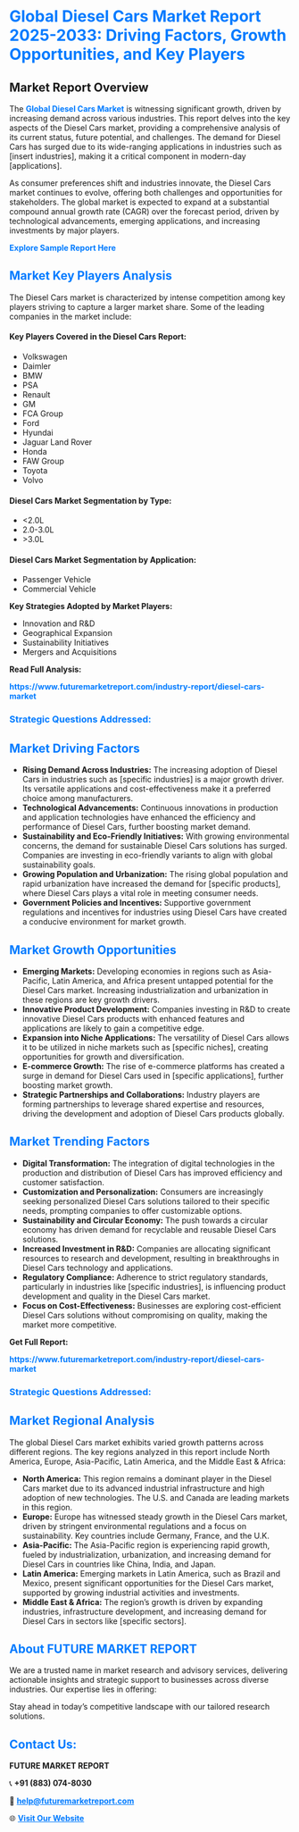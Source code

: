 <h1 style="color: #007BFF;">Global Diesel Cars Market Report 2025-2033: Driving Factors, Growth Opportunities, and Key Players</h1>

<section id="overview">
<h2>Market Report Overview</h2>
<p>The <a href="https://www.futuremarketreport.com/industry-report/diesel-cars-market" style="color: #007BFF; text-decoration: none;"><strong>Global Diesel Cars Market</strong></a> is witnessing significant growth, driven by increasing demand across various industries. This report delves into the key aspects of the Diesel Cars market, providing a comprehensive analysis of its current status, future potential, and challenges. The demand for Diesel Cars has surged due to its wide-ranging applications in industries such as [insert industries], making it a critical component in modern-day [applications].</p>
<p>As consumer preferences shift and industries innovate, the Diesel Cars market continues to evolve, offering both challenges and opportunities for stakeholders. The global market is expected to expand at a substantial compound annual growth rate (CAGR) over the forecast period, driven by technological advancements, emerging applications, and increasing investments by major players.</p>
</section>

<section id="overview">
<p><a href="https://www.futuremarketreport.com/request-sample/reportId=58994" style="color: #007BFF; text-decoration: none;"><strong>Explore Sample Report Here</strong></a></p>
</section>

<section id="key-players">
<h2 style="color: #007BFF;">Market Key Players Analysis</h2>
<p>The Diesel Cars market is characterized by intense competition among key players striving to capture a larger market share. Some of the leading companies in the market include:</p>
<h4>Key Players Covered in the Diesel Cars Report:</h4>
<ul><li>Volkswagen</li><li>Daimler</li><li>BMW</li><li>PSA</li><li>Renault</li><li>GM</li><li>FCA Group</li><li>Ford</li><li>Hyundai</li><li>Jaguar Land Rover</li><li>Honda</li><li>FAW Group</li><li>Toyota</li><li>Volvo</li></ul>
<h4>Diesel Cars Market Segmentation by Type:</h4>
<ul><li>&lt;2.0L</li><li>2.0-3.0L</li><li>&gt;3.0L</li></ul>

<h4>Diesel Cars Market Segmentation by Application:</h4>
<ul><li>Passenger Vehicle</li><li>Commercial Vehicle</li></ul>
<p><strong>Key Strategies Adopted by Market Players:</strong></p>
<ul>
<li>Innovation and R&D</li>
<li>Geographical Expansion</li>
<li>Sustainability Initiatives</li>
<li>Mergers and Acquisitions</li>
</ul>
</section>

<section>
<p><strong>Read Full Analysis: </strong></p><a href="https://www.futuremarketreport.com/industry-report/diesel-cars-market" style="color: #007BFF; text-decoration: none;"><strong>https://www.futuremarketreport.com/industry-report/diesel-cars-market</strong></a>
<h3 style="color: #007BFF;">Strategic Questions Addressed:</h3>
</section>

<section id="driving-factors">
<h2 style="color: #007BFF;">Market Driving Factors</h2>
<ul>
<li><strong>Rising Demand Across Industries:</strong> The increasing adoption of Diesel Cars in industries such as [specific industries] is a major growth driver. Its versatile applications and cost-effectiveness make it a preferred choice among manufacturers.</li>
<li><strong>Technological Advancements:</strong> Continuous innovations in production and application technologies have enhanced the efficiency and performance of Diesel Cars, further boosting market demand.</li>
<li><strong>Sustainability and Eco-Friendly Initiatives:</strong> With growing environmental concerns, the demand for sustainable Diesel Cars solutions has surged. Companies are investing in eco-friendly variants to align with global sustainability goals.</li>
<li><strong>Growing Population and Urbanization:</strong> The rising global population and rapid urbanization have increased the demand for [specific products], where Diesel Cars plays a vital role in meeting consumer needs.</li>
<li><strong>Government Policies and Incentives:</strong> Supportive government regulations and incentives for industries using Diesel Cars have created a conducive environment for market growth.</li>
</ul>
</section>

<section id="growth-opportunities">
<h2 style="color: #007BFF;">Market Growth Opportunities</h2>
<ul>
<li><strong>Emerging Markets:</strong> Developing economies in regions such as Asia-Pacific, Latin America, and Africa present untapped potential for the Diesel Cars market. Increasing industrialization and urbanization in these regions are key growth drivers.</li>
<li><strong>Innovative Product Development:</strong> Companies investing in R&D to create innovative Diesel Cars products with enhanced features and applications are likely to gain a competitive edge.</li>
<li><strong>Expansion into Niche Applications:</strong> The versatility of Diesel Cars allows it to be utilized in niche markets such as [specific niches], creating opportunities for growth and diversification.</li>
<li><strong>E-commerce Growth:</strong> The rise of e-commerce platforms has created a surge in demand for Diesel Cars used in [specific applications], further boosting market growth.</li>
<li><strong>Strategic Partnerships and Collaborations:</strong> Industry players are forming partnerships to leverage shared expertise and resources, driving the development and adoption of Diesel Cars products globally.</li>
</ul>
</section>

<section id="trending-factors">
<h2 style="color: #007BFF;">Market Trending Factors</h2>
<ul>
<li><strong>Digital Transformation:</strong> The integration of digital technologies in the production and distribution of Diesel Cars has improved efficiency and customer satisfaction.</li>
<li><strong>Customization and Personalization:</strong> Consumers are increasingly seeking personalized Diesel Cars solutions tailored to their specific needs, prompting companies to offer customizable options.</li>
<li><strong>Sustainability and Circular Economy:</strong> The push towards a circular economy has driven demand for recyclable and reusable Diesel Cars solutions.</li>
<li><strong>Increased Investment in R&D:</strong> Companies are allocating significant resources to research and development, resulting in breakthroughs in Diesel Cars technology and applications.</li>
<li><strong>Regulatory Compliance:</strong> Adherence to strict regulatory standards, particularly in industries like [specific industries], is influencing product development and quality in the Diesel Cars market.</li>
<li><strong>Focus on Cost-Effectiveness:</strong> Businesses are exploring cost-efficient Diesel Cars solutions without compromising on quality, making the market more competitive.</li>
</ul>
</section>

<section>
<p><strong>Get Full Report: </strong></p><a href="https://www.futuremarketreport.com/industry-report/diesel-cars-market" style="color: #007BFF; text-decoration: none;"><strong>https://www.futuremarketreport.com/industry-report/diesel-cars-market</strong></a>
<h3 style="color: #007BFF;">Strategic Questions Addressed:</h3>
</section>


<section id="regional-analysis">
<h2 style="color: #007BFF;">Market Regional Analysis</h2>
<p>The global Diesel Cars market exhibits varied growth patterns across different regions. The key regions analyzed in this report include North America, Europe, Asia-Pacific, Latin America, and the Middle East & Africa:</p>
<ul>
<li><strong>North America:</strong> This region remains a dominant player in the Diesel Cars market due to its advanced industrial infrastructure and high adoption of new technologies. The U.S. and Canada are leading markets in this region.</li>
<li><strong>Europe:</strong> Europe has witnessed steady growth in the Diesel Cars market, driven by stringent environmental regulations and a focus on sustainability. Key countries include Germany, France, and the U.K.</li>
<li><strong>Asia-Pacific:</strong> The Asia-Pacific region is experiencing rapid growth, fueled by industrialization, urbanization, and increasing demand for Diesel Cars in countries like China, India, and Japan.</li>
<li><strong>Latin America:</strong> Emerging markets in Latin America, such as Brazil and Mexico, present significant opportunities for the Diesel Cars market, supported by growing industrial activities and investments.</li>
<li><strong>Middle East & Africa:</strong> The region’s growth is driven by expanding industries, infrastructure development, and increasing demand for Diesel Cars in sectors like [specific sectors].</li>
</ul>
</section>

<footer>
<h2 style="color: #007BFF;">About FUTURE MARKET REPORT</h2>
<p>We are a trusted name in market research and advisory services, delivering actionable insights and strategic support to businesses across diverse industries. Our expertise lies in offering:</p>

<p>Stay ahead in today’s competitive landscape with our tailored research solutions.</p>

<h2 style="color: #007BFF;">Contact Us:</h2>
<p><strong>FUTURE MARKET REPORT</strong></p>
<p>📞 <strong>+91 (883) 074-8030</strong></p>
<p>📧 <strong><a href="mailto:help@futuremarketreport.com" style="color: #007BFF;">help@futuremarketreport.com</a></strong></p>
<p>🌐 <strong><a href="https://www.futuremarketreport.com/" style="color: #007BFF;">Visit Our Website</a></strong></p>
</footer>